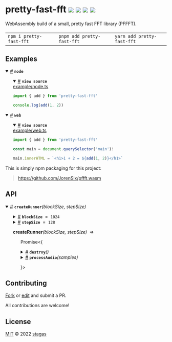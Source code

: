

<h1>
pretty-fast-fft <a href="https://npmjs.org/package/pretty-fast-fft"><img src="https://img.shields.io/badge/npm-v1.0.0-F00.svg?colorA=000"/></a> <a href="src"><img src="https://img.shields.io/badge/loc-43-FFF.svg?colorA=000"/></a> <a href="https://cdn.jsdelivr.net/npm/pretty-fast-fft@1.0.0/dist/pretty-fast-fft.min.js"><img src="https://img.shields.io/badge/brotli-48.2K-333.svg?colorA=000"/></a> <a href="LICENSE"><img src="https://img.shields.io/badge/license-MIT-F0B.svg?colorA=000"/></a>
</h1>

<p></p>

WebAssembly build of a small, pretty fast FFT library (PFFFT).

<h4>
<table><tr><td title="Triple click to select and copy paste">
<code>npm i pretty-fast-fft </code>
</td><td title="Triple click to select and copy paste">
<code>pnpm add pretty-fast-fft </code>
</td><td title="Triple click to select and copy paste">
<code>yarn add pretty-fast-fft</code>
</td></tr></table>
</h4>

## Examples

<details id="example$node" title="node" open><summary><span><a href="#example$node">#</a></span>  <code><strong>node</strong></code></summary>  <ul>    <details id="source$node" title="node source code" open><summary><span><a href="#source$node">#</a></span>  <code><strong>view source</strong></code></summary>  <a href="example/node.ts">example/node.ts</a>  <p>

```ts
import { add } from 'pretty-fast-fft'

console.log(add(1, 2))
```

</p>
</details></ul></details><details id="example$web" title="web" open><summary><span><a href="#example$web">#</a></span>  <code><strong>web</strong></code></summary>  <ul>    <details id="source$web" title="web source code" open><summary><span><a href="#source$web">#</a></span>  <code><strong>view source</strong></code></summary>  <a href="example/web.ts">example/web.ts</a>  <p>

```ts
import { add } from 'pretty-fast-fft'

const main = document.querySelector('main')!

main.innerHTML = `<h1>1 + 2 = ${add(1, 2)}</h1>`
```

</p>
</details></ul></details>


This is simply npm packaging for this project:

>  https://github.com/JorenSix/pffft.wasm




## API

<p>  <details id="createRunner$1" title="Function" open><summary><span><a href="#createRunner$1">#</a></span>  <code><strong>createRunner</strong></code><em>(blockSize, stepSize)</em>    </summary>  <a href=""></a>  <ul>    <p>    <details id="blockSize$3" title="Parameter" ><summary><span><a href="#blockSize$3">#</a></span>  <code><strong>blockSize</strong></code>  <span><span>&nbsp;=&nbsp;</span>  <code>1024</code></span>  </summary>    <ul><p>number</p>        </ul></details><details id="stepSize$4" title="Parameter" ><summary><span><a href="#stepSize$4">#</a></span>  <code><strong>stepSize</strong></code>  <span><span>&nbsp;=&nbsp;</span>  <code>128</code></span>  </summary>    <ul><p>number</p>        </ul></details>  <p><strong>createRunner</strong><em>(blockSize, stepSize)</em>  &nbsp;=&gt;  <ul><span>Promise</span>&lt;{<p>  <details id="destroy$9" title="Method" ><summary><span><a href="#destroy$9">#</a></span>  <code><strong>destroy</strong></code><em>()</em>    </summary>  <a href=""></a>  <ul>    <p>      <p><strong>destroy</strong><em>()</em>  &nbsp;=&gt;  <ul>void</ul></p></p>    </ul></details><details id="processAudio$6" title="Method" ><summary><span><a href="#processAudio$6">#</a></span>  <code><strong>processAudio</strong></code><em>(samples)</em>    </summary>  <a href=""></a>  <ul>    <p>    <details id="samples$8" title="Parameter" ><summary><span><a href="#samples$8">#</a></span>  <code><strong>samples</strong></code>    </summary>    <ul><p><span>Float32Array</span></p>        </ul></details>  <p><strong>processAudio</strong><em>(samples)</em>  &nbsp;=&gt;  <ul>number  []  []</ul></p></p>    </ul></details></p>}&gt;</ul></p></p>    </ul></details></p>



## Contributing

[Fork](https://github.com/stagas/pretty-fast-fft/fork) or [edit](https://github.dev/stagas/pretty-fast-fft) and submit a PR.

All contributions are welcome!

## License

<a href="LICENSE">MIT</a> &copy; 2022 [stagas](https://github.com/stagas)
